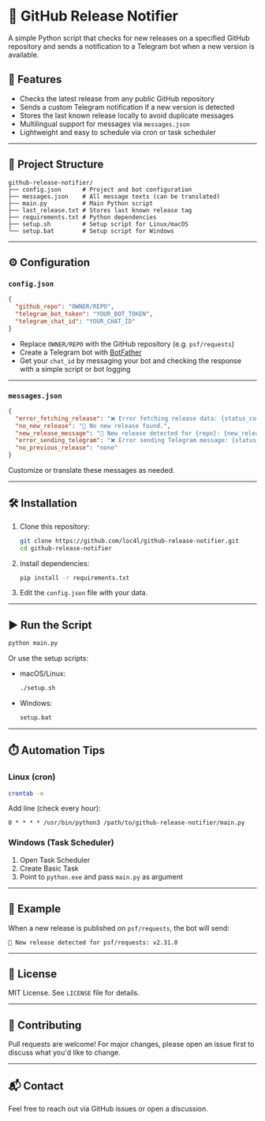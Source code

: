 # 📢 GitHub Release Notifier

A simple Python script that checks for new releases on a specified GitHub repository and sends a notification to a Telegram bot when a new version is available.

## 🚀 Features

- Checks the latest release from any public GitHub repository
- Sends a custom Telegram notification if a new version is detected
- Stores the last known release locally to avoid duplicate messages
- Multilingual support for messages via `messages.json`
- Lightweight and easy to schedule via cron or task scheduler

---

## 📁 Project Structure

```
github-release-notifier/
├── config.json      # Project and bot configuration
├── messages.json    # All message texts (can be translated)
├── main.py          # Main Python script
├── last_release.txt # Stores last known release tag
├── requirements.txt # Python dependencies
├── setup.sh         # Setup script for Linux/macOS
└── setup.bat        # Setup script for Windows
```

---

## ⚙️ Configuration

### `config.json`

```json
{
  "github_repo": "OWNER/REPO",
  "telegram_bot_token": "YOUR_BOT_TOKEN",
  "telegram_chat_id": "YOUR_CHAT_ID"
}
```

- Replace `OWNER/REPO` with the GitHub repository (e.g. `psf/requests`)
- Create a Telegram bot with [BotFather](https://t.me/BotFather)
- Get your `chat_id` by messaging your bot and checking the response with a simple script or bot logging

---

### `messages.json`

```json
{
  "error_fetching_release": "❌ Error fetching release data: {status_code}",
  "no_new_release": "🤷 No new release found.",
  "new_release_message": "📢 New release detected for {repo}: {new_release_tag} (previous was {old_release_tag})",
  "error_sending_telegram": "❌ Error sending Telegram message: {status_code}, {response_text}",
  "no_previous_release": "none"
}
```

Customize or translate these messages as needed.

---

## 🛠️ Installation

1. Clone this repository:
   ```bash
   git clone https://github.com/loc4l/github-release-notifier.git
   cd github-release-notifier
   ```

2. Install dependencies:
   ```bash
   pip install -r requirements.txt
   ```

3. Edit the `config.json` file with your data.

---

## ▶️ Run the Script

```bash
python main.py
```

Or use the setup scripts:

- macOS/Linux:
  ```bash
  ./setup.sh
  ```

- Windows:
  ```bat
  setup.bat
  ```

---

## ⏱️ Automation Tips

### Linux (cron)

```bash
crontab -e
```

Add line (check every hour):

```
0 * * * * /usr/bin/python3 /path/to/github-release-notifier/main.py
```

### Windows (Task Scheduler)

1. Open Task Scheduler
2. Create Basic Task
3. Point to `python.exe` and pass `main.py` as argument

---

## 🧪 Example

When a new release is published on `psf/requests`, the bot will send:

```
📢 New release detected for psf/requests: v2.31.0
```

---

## 📄 License

MIT License. See `LICENSE` file for details.

---

## 🤝 Contributing

Pull requests are welcome! For major changes, please open an issue first to discuss what you'd like to change.

---

## 📬 Contact

Feel free to reach out via GitHub issues or open a discussion.
